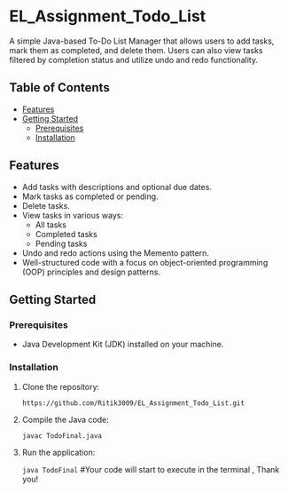 # EL_Assignment_Todo_List

A simple Java-based To-Do List Manager that allows users to add tasks, mark them as completed, and delete them. Users can also view tasks filtered by completion status and utilize undo and redo functionality.

## Table of Contents

- [Features](#features)
- [Getting Started](#getting-started)
  - [Prerequisites](#prerequisites)
  - [Installation](#installation)


## Features

- Add tasks with descriptions and optional due dates.
- Mark tasks as completed or pending.
- Delete tasks.
- View tasks in various ways:
  - All tasks
  - Completed tasks
  - Pending tasks
- Undo and redo actions using the Memento pattern.
- Well-structured code with a focus on object-oriented programming (OOP) principles and design patterns.

## Getting Started

### Prerequisites

- Java Development Kit (JDK) installed on your machine.

### Installation

1. Clone the repository:

   ```sh
   https://github.com/Ritik3009/EL_Assignment_Todo_List.git

2. Compile the Java code:

   `javac TodoFinal.java`

3. Run the application:

   `java TodoFinal`
#Your code will start to execute in the terminal , Thank you!
